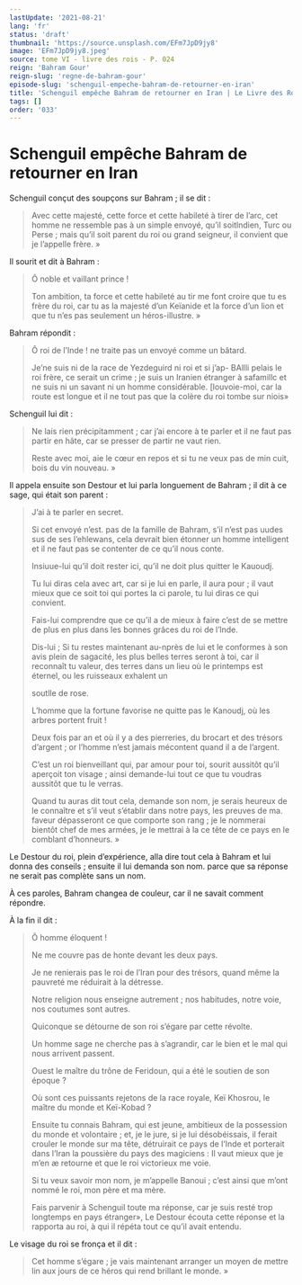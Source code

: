 ```yaml
---
lastUpdate: '2021-08-21'
lang: 'fr'
status: 'draft'
thumbnail: 'https://source.unsplash.com/EFm7JpD9jy8'
image: 'EFm7JpD9jy8.jpeg'
source: tome VI - livre des rois - P. 024
reign: 'Bahram Gour'
reign-slug: 'regne-de-bahram-gour'
episode-slug: 'schenguil-empeche-bahram-de-retourner-en-iran'
title: 'Schenguil empêche Bahram de retourner en Iran | Le Livre des Rois | Shâhnâmeh'
tags: []
order: '033'
---
```


<!-- LTeX: language=fr -->

# Schenguil empêche Bahram de retourner en Iran

Schenguil conçut des soupçons sur Bahram ; il se dit :

> Avec cette majesté, cette force et cette habileté à tirer de l’arc, cet homme ne ressemble pas à un simple envoyé, qu’il soitlndien, Turc ou Perse ; mais qu’il soit parent du roi ou grand seigneur, il convient que je l’appelle frère. »

Il sourit et dit à Bahram :

> Ô noble et vaillant prince !
>
> Ton ambition, ta force et cette habileté au tir me font croire que tu es frère du roi, car tu as la majesté d’un Keïanide et la force d’un lion et que tu n’es pas seulement un héros-illustre. »

Bahram répondit :

> Ô roi de l’Inde !
ne traite pas un envoyé comme un bâtard.
>
> Je’ne suis ni de la race de Yezdeguird ni roi et si j’ap-
BAllli pelais le roi frère, ce serait un crime ; je suis un Iranien étranger à safamillc et ne suis ni un savant ni un homme considérable. [louvoie-moi, car la route est longue et il ne tout pas que la colère du roi tombe sur niois»

Schenguil lui dit :

> Ne lais rien précipitamment ; car j’ai encore à te parler et il ne faut pas partir en hâte, car se presser de partir ne vaut rien.
>
> Reste avec moi, aie le cœur en repos et si tu ne veux pas de min cuit, bois du vin nouveau. »

Il appela ensuite son Destour et lui parla longuement de Bahram ; il dit à ce sage, qui était son parent :

> J’ai à te parler en secret.
>
> Si cet envoyé n’est. pas de la famille de Bahram, s’il n’est pas uudes sus de ses l’ehlewans, cela devrait bien étonner un homme intelligent et il ne faut pas se contenter de ce qu’il nous conte.
>
> Insiuue-lui qu’il doit rester ici, qu’il ne doit plus quitter le Kauoudj.
>
> Tu lui diras cela avec art, car si je lui en parle, il aura pour ; il vaut mieux que ce soit toi qui portes la ci parole, tu lui diras ce qui convient.
>
> Fais-lui comprendre que ce qu’il a de mieux à faire c’est de se mettre de plus en plus dans les bonnes grâces du roi de l’lnde.
>
> Dis-lui ; Si tu restes maintenant au-nprès de lui et le conformes à son avis plein de sagacité, les plus belles terres seront à toi, car il reconnaît tu valeur, des terres dans un lieu où le printemps est éternel, ou les ruisseaux exhalent un
>
> soutlle de rose.
>
> L’homme que la fortune favorise ne quitte pas le Kanoudj, où les arbres portent fruit !
>
> Deux fois par an et où il y a des pierreries, du brocart et des trésors d’argent ; or l’homme n’est jamais mécontent quand il a de l’argent.
>
> C’est un roi bienveillant qui, par amour pour toi, sourit aussitôt qu’il aperçoit ton visage ; ainsi demande-lui tout ce que tu voudras aussitôt que tu le verras.
>
> Quand tu auras dit tout cela, demande son nom, je serais heureux de le connaître et s’il veut s’établir dans notre pays, les preuves de ma. faveur dépasseront ce que comporte son rang ; je le nommerai bientôt chef de mes armées, je le mettrai à la ce tête de ce pays en le comblant d’honneurs. »

Le Destour du roi, plein d’expérience, alla dire tout cela à Bahram et lui donna des conseils ; ensuite il lui demanda son nom. parce que sa réponse ne serait pas complète sans un nom.

À ces paroles, Bahram changea de couleur, car il ne savait comment répondre.

À la fin il dit :

> Ô homme éloquent !
>
> Ne me couvre pas de honte devant les deux pays.
>
> Je ne renierais pas le roi de l’Iran pour des trésors, quand même la pauvreté me réduirait à la détresse.
>
> Notre religion nous enseigne autrement ; nos habitudes, notre voie, nos coutumes sont autres.
>
> Quiconque se détourne de son roi s’égare par cette révolte.
>
> Un homme sage ne cherche pas à s’agrandir, car le bien et le mal qui nous arrivent passent.
>
> Ouest le maître du trône de Feridoun, qui a été le soutien de son époque ?
>
> Où sont ces puissants rejetons de la race royale, Keï Khosrou, le maître du monde et Keï-Kobad ?
>
> Ensuite tu connais Bahram, qui est jeune, ambitieux de la possession du monde et volontaire ; et, je le jure, si je lui désobéissais, il ferait crouler le monde sur ma tête, détruirait ce pays de l’Inde et porterait dans l’Iran la poussière du pays des magiciens : Il vaut mieux que je m’en
æ retourne et que le roi victorieux me voie.
>
> Si tu veux savoir mon nom, je m’appelle Banoui ; c’est ainsi que m’ont nommé le roi, mon père et ma mère.
>
> Fais parvenir à Schenguil toute ma réponse, car je suis resté trop longtemps en pays étranger», Le Destour écouta cette réponse et la rapporta au roi, à qui il répéta tout ce qu’il avait entendu.

Le visage du roi se fronça et il dit :

> Cet homme s’égare ; je vais maintenant arranger un moyen de mettre lin aux jours de ce héros qui rend brillant le monde. »
